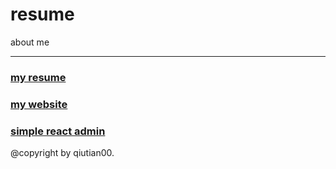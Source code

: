 # resume
about me

----

### [my resume](me/resume/resume.md)
### [my website](http://www.qiutian00.com)
### [simple react admin](todo)

@copyright by qiutian00.